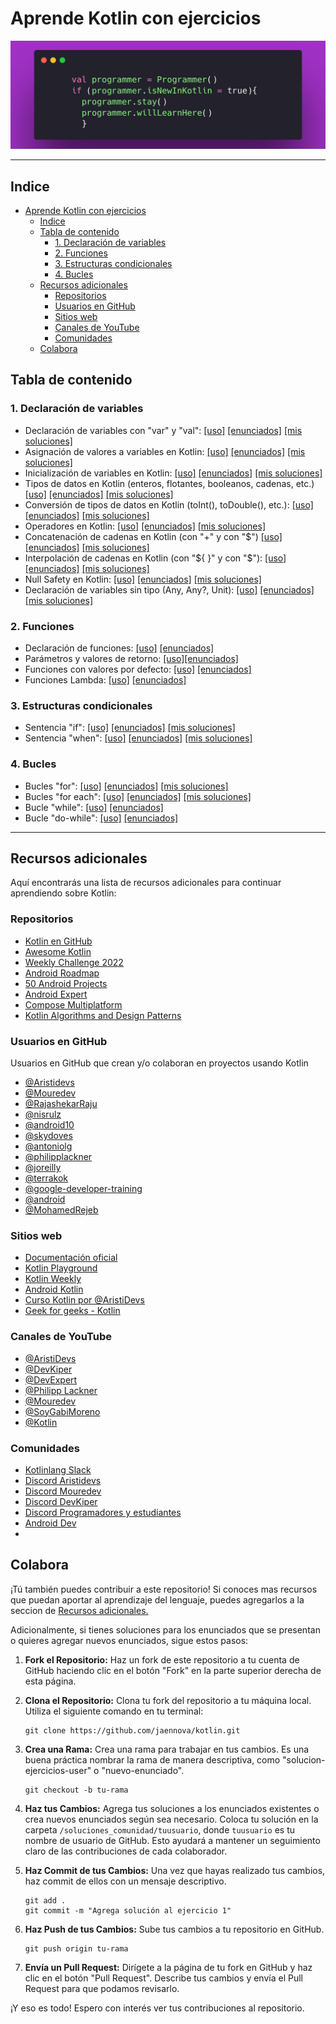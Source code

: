 # Aprende Kotlin con ejercicios

![banner](/banner.png)

  ----

## Indice

- [Aprende Kotlin con ejercicios](#aprende-kotlin-con-ejercicios)
  - [Indice](#indice)
  - [Tabla de contenido](#tabla-de-contenido)
    - [1. Declaración de variables](#1-declaración-de-variables)
    - [2. Funciones](#2-funciones)
    - [3. Estructuras condicionales](#3-estructuras-condicionales)
    - [4. Bucles](#4-bucles)
  - [Recursos adicionales](#recursos-adicionales)
    - [Repositorios](#repositorios)
    - [Usuarios en GitHub](#usuarios-en-github)
    - [Sitios web](#sitios-web)
    - [Canales de YouTube](#canales-de-youtube)
    - [Comunidades](#comunidades)
  - [Colabora](#colabora)
   

## Tabla de contenido

### 1. Declaración de variables


* Declaración de variables con "var" y "val":  [[uso]](/1_declaracion_variables/1_declaracion_variables_val_var.md)
[[enunciados]](/1_declaracion_variables/1_enunciados/1_declaracion_variables_val_var.md) [[mis soluciones]](/soluciones/1_declaracion_variables/1_declaracion_variables_val_var.md)
* Asignación de valores a variables en Kotlin: [[uso]](/1_declaracion_variables/2_asignacion_variables.md) [[enunciados]](/1_declaracion_variables/1_enunciados/1_declaracion_variables_val_var.md) [[mis soluciones]](/soluciones/1_declaracion_variables/2_asignacion_variables.md)
* Inicialización de variables en Kotlin: [[uso]](/1_declaracion_variables/3_inicializacion_variables.md) [[enunciados]](/1_declaracion_variables/1_enunciados/3_inicializacion_variables.md) [[mis soluciones]](/soluciones/1_declaracion_variables/3_inicializacion_variables.md)
* Tipos de datos en Kotlin (enteros, flotantes, booleanos, cadenas, etc.)[[uso]](/1_declaracion_variables/4_tipos_de_datos.md) [[enunciados]](/1_declaracion_variables/1_enunciados/4_tipos_de_datos.md) [[mis soluciones]](/soluciones/1_declaracion_variables/4_tipos_de_datos.md)
* Conversión de tipos de datos en Kotlin (toInt(), toDouble(), etc.): [[uso]](/1_declaracion_variables/5_conversion_tipos.md) [[enunciados]](/1_declaracion_variables/1_enunciados/5_conversion_tipos.md) [[mis soluciones]](/soluciones/1_declaracion_variables/5_conversion_tipos.md)
* Operadores en Kotlin: [[uso]](/1_declaracion_variables/6_operadores.md) [[enunciados]](/1_declaracion_variables/1_enunciados/6_operadores.md) [[mis soluciones]](/soluciones/1_declaracion_variables/6_operadores.md)
* Concatenación de cadenas en Kotlin (con "+" y con "$") [[uso]](/1_declaracion_variables/7_concatenacion.md) [[enunciados]](/1_declaracion_variables/1_enunciados/7_concatenacion.md) [[mis soluciones]](/soluciones/1_declaracion_variables/7_concatenacion.md)
* Interpolación de cadenas en Kotlin (con "\${ }" y con "$"): [[uso]](/1_declaracion_variables/8_interpolacion.md) [[enunciados]](/1_declaracion_variables/1_enunciados/8_interpolacion.md) [[mis soluciones]](/soluciones/1_declaracion_variables/8_interpolacion.md)
* Null Safety en Kotlin: [[uso]](/1_declaracion_variables/9_null_safety.md) [[enunciados]](/1_declaracion_variables/1_enunciados/9_null_safety.md) [[mis soluciones]](/soluciones/1_declaracion_variables/9_null_safety.md)
* Declaración de  variables sin tipo (Any, Any?, Unit): [[uso]](/1_declaracion_variables/10_any.md) [[enunciados]](/1_declaracion_variables/1_enunciados/10_any.md) [[mis soluciones]](/soluciones/1_declaracion_variables/10_any.md)

### 2. Funciones

* Declaración de funciones: [[uso]](/2_funciones/1_declaracion.md) [[enunciados]](/2_funciones/1_declaracion.md)
* Parámetros y valores de retorno: [[uso]](/2_funciones/enunciados/2_parametros_retorno.md)[[enunciados]](/2_funciones/2_parametros_retorno.md)
* Funciones con valores por defecto: [[uso]](/2_funciones/3_valores_defecto.md) [[enunciados]](/2_funciones/enunciados/3_valores_defecto.md)
* Funciones Lambda: [[uso]](/2_funciones/4_lambda.md) [[enunciados]](/2_funciones/enunciados/4_labmda.md)

### 3. Estructuras condicionales

* Sentencia "if": [[uso]](/3_estructuras_condicionales/1_if.md) [[enunciados]](/3_estructuras_condicionales/enunciados/1_if.md) [[mis soluciones]](/soluciones/3_condicionales/1_if.md)
* Sentencia "when": [[uso]](/3_estructuras_condicionales/2_when.md) [[enunciados]](/3_estructuras_condicionales/enunciados/2_when.md) [[mis soluciones]](/soluciones/3_condicionales/2_when.md)

### 4. Bucles

* Bucles "for": [[uso]](/4_bucles/1_for.md) [[enunciados]](/4_bucles/enunciados/1_for.md) [[mis soluciones]](/soluciones/4_blucles/1_for.md)
* Bucles "for each": [[uso]](/4_bucles/2_for_each.md) [[enunciados]](/4_bucles/enunciados/2_for_each.md) [[mis soluciones]](/soluciones/4_blucles/2_for_each.md)
* Bucle "while": [[uso]](/4_bucles/3_while.md) [[enunciados]](/4_bucles/enunciados/3_while.md)
* Bucle "do-while": [[uso]](/4_bucles/4_do_while.md) [[enunciados]](/4_bucles/4_do_while.md)


---

## Recursos adicionales

Aquí encontrarás una lista de recursos adicionales para continuar aprendiendo sobre Kotlin:

### Repositorios

- [Kotlin en GitHub](https://github.com/JetBrains/kotlin)
- [Awesome Kotlin](https://github.com/KotlinBy/awesome-kotlin)
- [Weekly Challenge 2022](https://github.com/mouredev/Weekly-Challenge-2022-Kotlin)
- [Android Roadmap](https://github.com/mouredev/Android-Developer-Roadmap)
- [50 Android Projects](https://github.com/spkingr/50-android-kotlin-projects-in-100-days)
- [Android Expert](https://github.com/ArisGuimera/Android-Expert)
- [Compose Multiplatform](https://github.com/JetBrains/compose-multiplatform)
- [Kotlin Algorithms and Design Patterns](https://github.com/DmitryTsyvtsyn/Kotlin-Algorithms-and-Design-Patterns)

### Usuarios en GitHub

Usuarios en GitHub que crean y/o colaboran en proyectos usando Kotlin
- [@Aristidevs](https://github.com/arisguimera)
- [@Mouredev](https://github.com/mouredev)
- [@RajashekarRaju](https://github.com/RajashekarRaju)
- [@nisrulz](https://github.com/nisrulz)
- [@android10](https://github.com/android10)
- [@skydoves](https://github.com/skydoves)
- [@antoniolg](https://github.com/antoniolg)
- [@philipplackner](https://github.com/philipplackner)
- [@joreilly](https://github.com/joreilly)
- [@terrakok](https://github.com/terrakok)
- [@google-developer-training](https://github.com/google-developer-training)
- [@android](https://github.com/android)
- [@MohamedRejeb](https://github.com/MohamedRejeb)



### Sitios web

- [Documentación oficial](https://kotlinlang.org/docs/home.html)
- [Kotlin Playground](https://play.kotlinlang.org/)
- [Kotlin Weekly](https://mailchi.mp/kotlinweekly/kotlin-weekly)
- [Android Kotlin](https://developer.android.com/kotlin?hl=es-419)
- [Curso Kotlin por @AristiDevs](https://cursokotlin.com/)
- [Geek for geeks - Kotlin](https://www.geeksforgeeks.org/kotlin-programming-language/)

### Canales de YouTube

- [@AristiDevs](https://www.youtube.com/@AristiDevs)
- [@DevKiper](https://www.youtube.com/@DevKiper)
- [@DevExpert](https://www.youtube.com/@devexpert_io)
- [@Philipp Lackner](https://www.youtube.com/@PhilippLackner)
- [@Mouredev](https://www.youtube.com/@mouredev)
- [@SoyGabiMoreno](https://www.youtube.com/@soygabimoreno)
- [@Kotlin](https://www.youtube.com/@Kotlin)


### Comunidades

- [Kotlinlang Slack](https://kotlinlang.slack.com/)
- [Discord Aristidevs](https://discord.com/channels/807719549075980308/810773260399804417)
- [Discord Mouredev](https://discord.com/channels/729672926432985098/809390613539061770)
- [Discord DevKiper](https://discord.com/channels/952285508912943135/986469221825396747)
- [Discord Programadores y estudiantes](https://discord.com/channels/768278151435386900/1122390294973915176)
- [Android Dev](https://discord.com/channels/178391822186315777/502383800668389387)
- 


## Colabora

¡Tú también puedes contribuir a este repositorio! Si conoces mas recursos que puedan aportar al aprendizaje del lenguaje, puedes agregarlos a la seccion de [Recursos adicionales.](#recursos-adicionales)

Adicionalmente, si tienes soluciones para los enunciados que se presentan o quieres agregar nuevos enunciados, sigue estos pasos:

1. **Fork el Repositorio:** Haz un fork de este repositorio a tu cuenta de GitHub haciendo clic en el botón "Fork" en la parte superior derecha de esta página.

2. **Clona el Repositorio:** Clona tu fork del repositorio a tu máquina local. Utiliza el siguiente comando en tu terminal:

   ```
   git clone https://github.com/jaennova/kotlin.git
   ```

3. **Crea una Rama:** Crea una rama para trabajar en tus cambios. Es una buena práctica nombrar la rama de manera descriptiva, como "solucion-ejercicios-user" o "nuevo-enunciado".

   ```
   git checkout -b tu-rama
   ```

4. **Haz tus Cambios:** Agrega tus soluciones a los enunciados existentes o crea nuevos enunciados según sea necesario. Coloca tu solución en la carpeta `/soluciones_comunidad/tuusuario`, donde `tuusuario` es tu nombre de usuario de GitHub. Esto ayudará a mantener un seguimiento claro de las contribuciones de cada colaborador.

5. **Haz Commit de tus Cambios:** Una vez que hayas realizado tus cambios, haz commit de ellos con un mensaje descriptivo.

   ```
   git add .
   git commit -m "Agrega solución al ejercicio 1"
   ```

6. **Haz Push de tus Cambios:** Sube tus cambios a tu repositorio en GitHub.

   ```
   git push origin tu-rama
   ```

7. **Envía un Pull Request:** Dirígete a la página de tu fork en GitHub y haz clic en el botón "Pull Request". Describe tus cambios y envía el Pull Request para que podamos revisarlo.

¡Y eso es todo! Espero con interés ver tus contribuciones al repositorio.
